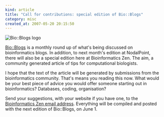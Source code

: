 ```yaml
--- 
kind: article
title: "Call for contributions: special edition of Bio::Blogs"
category: misc
created_at: 2007-05-20 20:15:50
---
```

<img src="http://www.bioinformaticszen.com/wp-content/uploads/2007/05/bioblogs_logo.jpg" alt="Bio::Blogs logo" />

<a href="http://bioblogs.wordpress.com/">Bio::Blogs</a> is a monthly round up of what's being discussed on bioinformatics blogs.  In addition, to next month's edition at NodalPoint, there will also be a special edition here at Bioinformatics Zen. The aim, a community generated article of tips for computational biologists.

I hope that the text of the article will be generated by submissions from the bioinformatics community. That's means you reading this now. What would be your best piece of advice you would offer someone starting out in bioinformatics? Databases, coding, organisation?

Send your suggestions, with your website if you have one, to the <a href="mailto:mail@bioinformaticszen.com">Bioinformatics Zen email address</a>.   Everything will be compiled and posted with the next edition of Bio::Blogs, on June 1.
